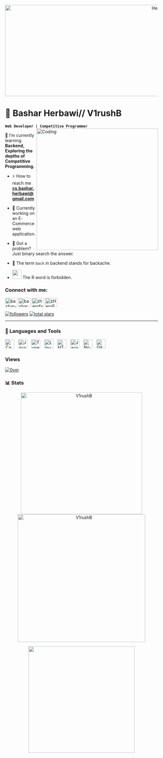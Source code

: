 <p align="center">
  <img src="https://media0.giphy.com/media/v1.Y2lkPTc5MGI3NjExa2puY3kxa2x3YXI4ZmF5Y2V1em02YTYwbWJ6cTJlNWk4dDJxdGdhcyZlcD12MV9pbnRlcm5hbF9naWZfYnlfaWQmY3Q9Zw/Wf9mkcPKLLf0BQfgRQ/giphy.gif" alt="Header" Alt = "Header" width="1000" height="300">
 
</p>


# 👾 Bashar Herbawi// V1rushB

**`Web Developer | Competitive Programmer`**
<img align="right" alt="Coding" width="400" src="https://lh3.googleusercontent.com/pw/AIL4fc-NxCGG-sa9iD78S3yFK_pX6L7Ht4yFmtQ6gcnD29vP9YiuIkLZLop0xfrsVv9WFUrnNpWB2nG4zDM2Sh2YzI3NrP6PnziKYyePBrSlNqX7h3QvQYKeFw3-M1XQO16uOSrd2tcW5pLPDsdoNPg3Vy0=w251-h249-s-no?authuser=0">

 🌱 I’m currently learning **Backend, Exploring the depths of Competitive Programming.**

- ⚡ How to reach me **cs.bashar.herbawi@gmail.com**

- 📄 Currently working on an E-Commerce web application.

- 🔦 Got a problem? Just binary search the answer.
  
- 🩼 The term `back` in backend stands for backache.

- <img src="https://i.giphy.com/media/eNAsjO55tPbgaor7ma/200w.webp" width="30"> The R word is forbidden.

<h3 align="left">Connect with me:</h3>
<p align="left">
<a href="https://linkedin.com/in/bashar-herbawi" target="blank"><img align="center" src="https://raw.githubusercontent.com/rahuldkjain/github-profile-readme-generator/master/src/images/icons/Social/linked-in-alt.svg" alt="bashar-herbawi" height="30" width="40" /></a>
<a href="https://instagram.com/basharherbawi.cpp" target="blank"><img align="center" src="https://raw.githubusercontent.com/rahuldkjain/github-profile-readme-generator/master/src/images/icons/Social/instagram.svg" alt="basharherbawi" height="30" width="40" /></a>
<a href="https://codeforces.com/profile/zherofx" target="blank"><img align="center" src="https://raw.githubusercontent.com/rahuldkjain/github-profile-readme-generator/master/src/images/icons/Social/codeforces.svg" alt="zherofx" height="30" width="40" /></a>
<a href="https://discord.gg/zHeroFx#6041" target="blank"><img align="center" src="https://raw.githubusercontent.com/rahuldkjain/github-profile-readme-generator/master/src/images/icons/Social/discord.svg" alt="zHeroFx#6041" height="30" width="40" /></a>
</p>


   <p align="left">
      <a href="https://github.com/V1rushB?tab=followers">
         <img alt="followers" title="Follow me on Github" src="https://custom-icon-badges.demolab.com/github/followers/V1rushB?color=236ad3&labelColor=1155ba&style=for-the-badge&logo=person-add&label=Follow&logoColor=white"/></a>
      <a href="https://github.com/V1rushB?tab=repositories&sort=stargazers">
         <img alt="total stars" title="Total stars on GitHub" src="https://custom-icon-badges.demolab.com/github/stars/V1rushB?color=55960c&style=for-the-badge&labelColor=488207&logo=star"/></a>
   </p>

---

### 🧰 Languages and Tools
<img align="left" alt="C++" width="30px" style="padding-right:10px;" src="https://cdn.jsdelivr.net/gh/devicons/devicon/icons/cplusplus/cplusplus-line.svg" />
<img align="left" alt="Java" width="30px" style="padding-right:10px;" src="https://cdn.jsdelivr.net/gh/devicons/devicon/icons/java/java-original.svg"/>
<img align="left" alt="TypeScript" width="30px" style="padding-right:10px;" src="https://cdn.jsdelivr.net/gh/devicons/devicon/icons/typescript/typescript-plain.svg" />
<img align="left" alt="Linux" width="30px" style="padding-right:10px;" src="https://cdn.jsdelivr.net/gh/devicons/devicon/icons/linux/linux-original.svg" />
<img align="left" alt="HTML" width="30px" style="padding-right:10px;" src="https://cdn.jsdelivr.net/gh/devicons/devicon/icons/html5/html5-plain.svg" />
<img align="left" alt="JavaScript" width="30px" style="padding-right:10px;" src="https://cdn.jsdelivr.net/gh/devicons/devicon/icons/javascript/javascript-plain.svg" />
<img align="left" alt="NodeJS" width="30px" style="padding-right:10px;" src="https://cdn.jsdelivr.net/gh/devicons/devicon/icons/nodejs/nodejs-original.svg" />
<img align="left" alt="GitHub" width="30px" style="padding-right:10px;" src="https://cdn.jsdelivr.net/gh/devicons/devicon/icons/github/github-original.svg" />
<br />

#

### Views
<a href="https://www.youtube.com/watch?v=z58IY4qTeAw&list=PLCQH2CntGT_AMLEz0keq4A-j8Yg1JQklr&index=68"> 
<img src="https://profile-counter.glitch.me/v1rushb/count.svg" alt="0vm" />
</a>


### 📊 Stats

<!--
Old themes
![v1rushb's GitHub stats](https://github-readme-stats.vercel.app/api?username=v1rushB&show_icons=true&theme=radical)
![v1rushb's Streak](https://github-readme-streak-stats.herokuapp.com/?user=v1rushB&theme=radical)  
-->
<p align = "center">
<img src="https://github-readme-stats.vercel.app/api?username=v1rushB&show_icons=true&theme=radical"  alt="V1rushB" width = "400">
<img src="https://github-readme-streak-stats.herokuapp.com/?user=v1rushB&theme=radical"  alt="V1rushB" width = "420">
</p>
<p align="center">
<img src="https://github-readme-stats-sigma-five.vercel.app/api/top-langs?username=V1rushB&show_icons=true&locale=en&layout=compact&theme=radical" width = 350>
</p>
